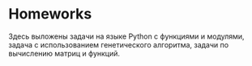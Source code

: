 # Homeworks
Здесь выложены задачи на языке Python с функциями и модулями, задача с использованием генетического алгоритма, задачи по вычислению матриц и функций.
